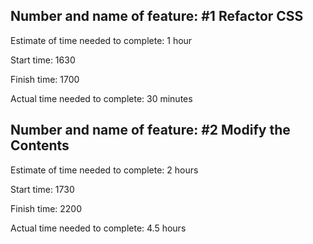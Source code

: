 ## Number and name of feature: #1 Refactor CSS

Estimate of time needed to complete: 1 hour

Start time: 1630

Finish time: 1700

Actual time needed to complete: 30 minutes


## Number and name of feature: #2 Modify the Contents

Estimate of time needed to complete: 2 hours

Start time: 1730

Finish time: 2200

Actual time needed to complete: 4.5 hours